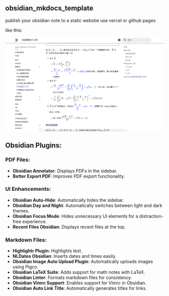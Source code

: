 
## obsidian_mkdocs_template

publish your obsidian note to a static webstie use vercel or github pages 

like this: 

![demo](demo.png)

## Obsidian Plugins:

### PDF Files:
- **Obsidian Annotator**: Displays PDFs in the sidebar.
- **Better Export PDF**: Improves PDF export functionality.

### UI Enhancements:
- **Obsidian Auto-Hide**: Automatically hides the sidebar.
- **Obsidian Day and Night**: Automatically switches between light and dark themes.
- **Obsidian Focus Mode**: Hides unnecessary UI elements for a distraction-free experience.
- **Recent Files Obsidian**: Displays recent files at the top.

### Markdown Files:
- **Highlightr Plugin**: Highlights text.
- **NLDates Obsidian**: Inserts dates and times easily.
- **Obsidian Image Auto Upload Plugin**: Automatically uploads images using Pigco.
- **Obsidian LaTeX Suite**: Adds support for math notes with LaTeX.
- **Obsidian Linter**: Formats markdown files for consistency.
- **Obsidian Vimrc Support**: Enables support for Vimrc in Obsidian.
- **Obsidian Auto Link Title**: Automatically generates titles for links.

